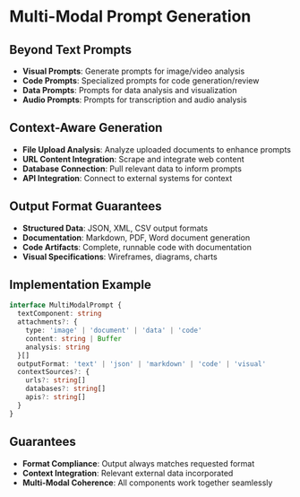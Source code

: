 # Multi-Modal Prompt Generation

## Beyond Text Prompts
- **Visual Prompts**: Generate prompts for image/video analysis
- **Code Prompts**: Specialized prompts for code generation/review
- **Data Prompts**: Prompts for data analysis and visualization
- **Audio Prompts**: Prompts for transcription and audio analysis

## Context-Aware Generation
- **File Upload Analysis**: Analyze uploaded documents to enhance prompts
- **URL Content Integration**: Scrape and integrate web content
- **Database Connection**: Pull relevant data to inform prompts
- **API Integration**: Connect to external systems for context

## Output Format Guarantees
- **Structured Data**: JSON, XML, CSV output formats
- **Documentation**: Markdown, PDF, Word document generation
- **Code Artifacts**: Complete, runnable code with documentation
- **Visual Specifications**: Wireframes, diagrams, charts

## Implementation Example
```typescript
interface MultiModalPrompt {
  textComponent: string
  attachments?: {
    type: 'image' | 'document' | 'data' | 'code'
    content: string | Buffer
    analysis: string
  }[]
  outputFormat: 'text' | 'json' | 'markdown' | 'code' | 'visual'
  contextSources?: {
    urls?: string[]
    databases?: string[]
    apis?: string[]
  }
}
```

## Guarantees
- **Format Compliance**: Output always matches requested format
- **Context Integration**: Relevant external data incorporated
- **Multi-Modal Coherence**: All components work together seamlessly

